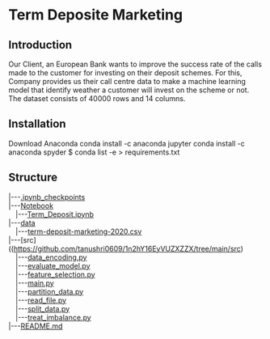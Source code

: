 # Term Deposite Marketing

## Introduction

Our Client, an European Bank wants to improve the success rate of the calls made to the customer for investing on their deposit schemes. For this, Company provides us their call centre data to make a machine learning model that identify weather a customer will invest on the scheme or not. The dataset consists of 40000 rows and 14 columns.

 ## Installation
 
Download Anaconda
conda install -c anaconda jupyter
conda install -c anaconda spyder
$ conda list -e > requirements.txt

## Structure


|---[.ipynb_checkpoints](https://github.com/tanushri0609/1n2hY16EyVUZXZZX/tree/main/.ipynb_checkpoints)<br>
|---[Notebook](https://github.com/tanushri0609/1n2hY16EyVUZXZZX/tree/main/Notebook)<br>
 &emsp;|---[Term_Deposit.ipynb](https://github.com/tanushri0609/1n2hY16EyVUZXZZX/tree/main/Notebook/Term_Deposit.ipynb)<br>
|---[data](https://github.com/tanushri0609/1n2hY16EyVUZXZZX/tree/main/data)<br>
 &emsp;|---[term-deposit-marketing-2020.csv](https://github.com/tanushri0609/1n2hY16EyVUZXZZX/tree/main/data/term-deposit-marketing-2020.csv)<br>
|---[src]((https://github.com/tanushri0609/1n2hY16EyVUZXZZX/tree/main/src)<br>
 &emsp;|---[data_encoding.py](https://github.com/tanushri0609/1n2hY16EyVUZXZZX/tree/main/src/data_encoding.py)<br>
 &emsp;|---[evaluate_model.py](https://github.com/tanushri0609/1n2hY16EyVUZXZZX/tree/main/src/evaluate_model.py)<br>
 &emsp;|---[feature_selection.py](https://github.com/tanushri0609/1n2hY16EyVUZXZZX/tree/main/src/feature_selection.py)<br>
 &emsp;|---[main.py](https://github.com/tanushri0609/1n2hY16EyVUZXZZX/tree/main/src/main.py)<br>
 &emsp;|---[partition_data.py](https://github.com/tanushri0609/1n2hY16EyVUZXZZX/tree/main/src/partition_data.py)<br>
 &emsp;|---[read_file.py](https://github.com/tanushri0609/1n2hY16EyVUZXZZX/tree/main/src/read_file.py)<br>
 &emsp;|---[split_data.py](https://github.com/tanushri0609/1n2hY16EyVUZXZZX/tree/main/src/split_data.py)<br>
 &emsp;|---[treat_imbalance.py](https://github.com/tanushri0609/1n2hY16EyVUZXZZX/tree/main/src/treat_imbalance.py)<br>
|---[README.md](./README.md)
 
 
